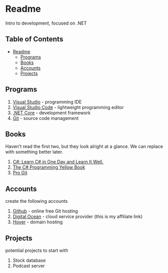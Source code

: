 # Readme

Intro to development, focused on .NET

[TOC levels=1-3]: # "## Table of Contents"

## Table of Contents
- [Readme](#readme)
    - [Programs](#programs)
    - [Books](#books)
    - [Accounts](#accounts)
    - [Projects](#projects)


## Programs

1. [Visual Studio](https://visualstudio.microsoft.com/vs/community/)  - programming IDE
2. [Visual Studio Code](https://code.visualstudio.com) - lightweight programming editor
2. [.NET Core](https://code.visualstudio.com) - development framework
4. [Git](https://git-scm.com) - source code management

## Books

Haven't read the first two, but they look alright at a glance. We can replace with something better
later.

1. [C#: Learn C# in One Day and Learn It Well.](https://www.amazon.com/dp/B016Z18MLG)
2. [The C# Programming Yellow Book](https://www.amazon.com/dp/B00HNSGM9A)
3. [Pro Git](https://git-scm.com/book/en/v2)

## Accounts

create the following accounts

1. [Github](https://github.com) - online free Git hosting
2. [Digital Ocean](https://m.do.co/c/94c51a66cf73) - cloud service provider (this is my affiliate link)
3. [Hover](https://www.hover.com) - domain hosting

## Projects

potential projects to start with

1. Stock database
2. Podcast server
